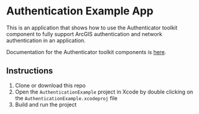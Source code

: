 # Authentication Example App

This is an application that shows how to use the Authenticator toolkit component to fully support ArcGIS authentication and network authentication in an application.

Documentation for the Authenticator toolkit components is [here](https:***REMOVED***developers.arcgis.com/swift/toolkit-api-reference/documentation/arcgistoolkit/authenticator).

## Instructions

 1. Clone or download this repo
 2. Open the `AuthenticationExample` project in Xcode by double clicking on the `AuthenticationExample.xcodeproj` file
 3. Build and run the project
